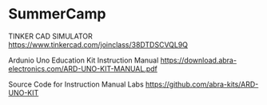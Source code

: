 # SummerCamp

TINKER CAD SIMULATOR
https://www.tinkercad.com/joinclass/38DTDSCVQL9Q

Ardunio Uno Education Kit Instruction Manual
https://download.abra-electronics.com/ARD-UNO-KIT-MANUAL.pdf

Source Code for Instruction Manual Labs
https://github.com/abra-kits/ARD-UNO-KIT

